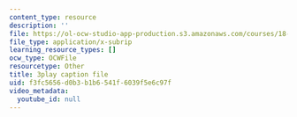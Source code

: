 ```yaml
---
content_type: resource
description: ''
file: https://ol-ocw-studio-app-production.s3.amazonaws.com/courses/18-06sc-linear-algebra-fall-2011/f3fc5656d0b3b1b6541f6039f5e6c97f_6-wh6yvk6uc.srt
file_type: application/x-subrip
learning_resource_types: []
ocw_type: OCWFile
resourcetype: Other
title: 3play caption file
uid: f3fc5656-d0b3-b1b6-541f-6039f5e6c97f
video_metadata:
  youtube_id: null
---
```

